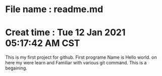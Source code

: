 # File name : readme.md
# Creat time : Tue 12 Jan 2021 05:17:42 AM CST

This is my first project for github. First programe Name is Hello world.
on here my were learn and Familiar with various git command. This is a begaining.
